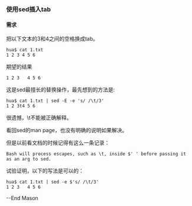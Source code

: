 
### 使用sed插入tab

#### 需求

把以下文本的3和4之间的空格换成tab。

    hua$ cat 1.txt 
    1 2 3 4 5 6

期望的结果

    1 2 3   4 5 6    



这是sed最擅长的替换操作，最先想到的方法是:

    hua$ cat 1.txt | sed -E -e 's/ /\t/3'
    1 2 3t4 5 6

很遗憾，\t不能被正确解释。


看回sed的man page，也没有明确的说明如果解决。

但是以前看文档的时候记得有这么一条记录：

    Bash will process escapes, such as \t, inside $' ' before passing it as an arg to sed.

试验证明，以下的写法是可以的：
    
    hua$ cat 1.txt | sed -e $'s/ /\t/3'
    1 2 3	4 5 6

--End
Mason
